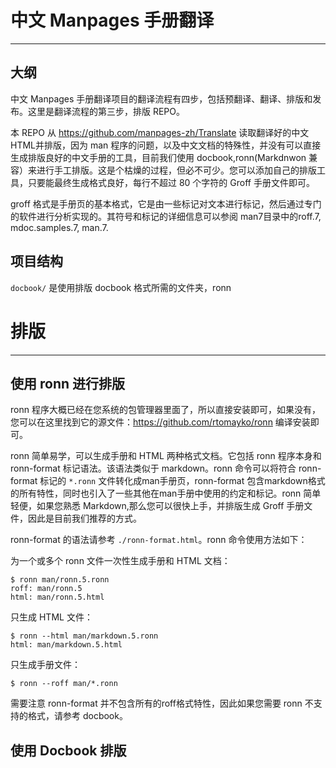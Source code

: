 # 中文 Manpages 手册翻译
----------------------

## 大纲

中文 Manpages 手册翻译项目的翻译流程有四步，包括预翻译、翻译、排版和发布。这里是翻译流程的第三步，排版 REPO。

本 REPO 从 <https://github.com/manpages-zh/Translate> 读取翻译好的中文 HTML并排版，因为 man 程序的问题，以及中文文档的特殊性，并没有可以直接生成排版良好的中文手册的工具，目前我们使用 docbook,ronn(Markdnwon 兼容）来进行手工排版。这是个枯燥的过程，但必不可少。您可以添加自己的排版工具，只要能最终生成格式良好，每行不超过 80 个字符的 Groff 手册文件即可。

groff 格式是手册页的基本格式，它是由一些标记对文本进行标记，然后通过专门的软件进行分析实现的。其符号和标记的详细信息可以参阅 man7目录中的roff.7, mdoc.samples.7, man.7.

## 项目结构

`docbook/` 是使用排版 docbook 格式所需的文件夹，ronn

# 排版
----------------------

## 使用 ronn 进行排版

ronn 程序大概已经在您系统的包管理器里面了，所以直接安装即可，如果没有，您可以在这里找到它的源文件：<https://github.com/rtomayko/ronn> 编译安装即可。

ronn 简单易学，可以生成手册和 HTML 两种格式文档。它包括 ronn 程序本身和 ronn-format 标记语法。该语法类似于 markdown。ronn 命令可以将符合 ronn-format 标记的 `*.ronn` 文件转化成man手册页，ronn-format 包含markdown格式的所有特性，同时也引入了一些其他在man手册中使用的约定和标记。ronn 简单轻便，如果您熟悉 Markdown,那么您可以很快上手，并排版生成 Groff 手册文件，因此是目前我们推荐的方式。

ronn-format 的语法请参考 `./ronn-format.html`。ronn 命令使用方法如下：

为一个或多个 ronn 文件一次性生成手册和 HTML 文档：

	$ ronn man/ronn.5.ronn
	roff: man/ronn.5
	html: man/ronn.5.html

只生成 HTML 文件：

	$ ronn --html man/markdown.5.ronn
	html: man/markdown.5.html

只生成手册文件：

	$ ronn --roff man/*.ronn
	
需要注意 ronn-format 并不包含所有的roff格式特性，因此如果您需要 ronn 不支持的格式，请参考 docbook。

## 使用 Docbook 排版


